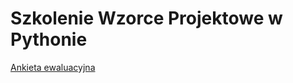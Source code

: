 # Szkolenie Wzorce Projektowe w Pythonie

[Ankieta ewaluacyjna](http://www.infotraining.pl/ankieta/py-dp-2017-11-06-km)

